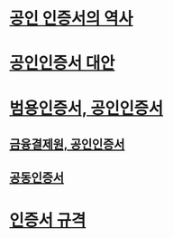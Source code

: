 # [공인 인증서의 역사](https://www.youtube.com/watch?v=EnJUm1nXz_A)

# [공인인증서 대안](https://www.youtube.com/watch?v=epCCOx9wfew)


# [범용인증서, 공인인증서](https://smart8358.tistory.com/m/266)

## [금융결제원, 공인인증서](https://namu.wiki/w/%EA%B8%88%EC%9C%B5%EA%B2%B0%EC%A0%9C%EC%9B%90)

## [공동인증서](https://www.youtube.com/watch?v=XMJuqA5teuM&list=WL&index=2)


# [인증서 규격](https://www.rootca.or.kr/kor/standard/standard01A.jsp)
